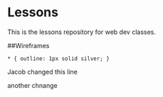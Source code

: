 # Lessons

This is the lessons repository for web dev classes.

##Wireframes


`* {
  outline: 1px solid silver;
}`


Jacob changed this line

another chnange